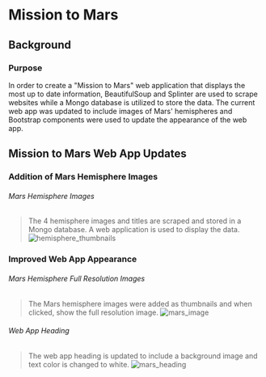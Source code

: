 # Mission to Mars

## Background

### Purpose

In order to create a "Mission to Mars" web application that displays the most up to date information, BeautifulSoup and Splinter are used to scrape websites while a Mongo database is utilized to store the data. The current web app was updated to include images of Mars' hemispheres and Bootstrap components were used to update the appearance of the web app. 

## Mission to Mars Web App Updates

### Addition of Mars Hemisphere Images

###### Mars Hemisphere Images
> The 4 hemisphere images and titles are scraped and stored in a Mongo database. A web application is used to display the data. 
> ![hemisphere_thumbnails](https://user-images.githubusercontent.com/77405273/114320330-5b412780-9aca-11eb-8564-e2f3749552b3.png)

### Improved Web App Appearance

###### Mars Hemisphere Full Resolution Images
> The Mars hemisphere images were added as thumbnails and when clicked, show the full resolution image.
> ![mars_image](https://user-images.githubusercontent.com/77405273/114320326-58decd80-9aca-11eb-9ce3-ec6ce8d7b03f.png)

###### Web App Heading
> The web app heading is updated to include a background image and text color is changed to white. 
> ![mars_heading](https://user-images.githubusercontent.com/77405273/114320331-5bd9be00-9aca-11eb-95ff-81e88003565f.png)
